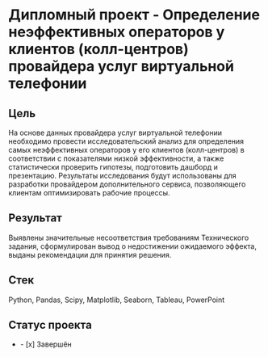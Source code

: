 #  Дипломный проект - Определение неэффективных операторов у клиентов (колл-центров) провайдера услуг виртуальной телефонии
## Цель
На основе данных провайдера услуг виртуальной телефонии необходимо провести исследовательский анализ для определения самых неэффективных операторов у его клиентов (колл-центров) в соответствии с показателями низкой эффективности, а также статистически проверить гипотезы, подготовить дашборд и презентацию. Результаты исследования будут использованы для разработки провайдером дополнительного сервиса, позволяющего клиентам оптимизировать рабочие процессы.
## Результат
Выявлены значительные несоответствия требованиям Технического задания, сформулирован вывод о недостижении ожидаемого эффекта, выданы рекомендации для принятия решения. 
## Стек
Python, Pandas, Scipy, Matplotlib, Seaborn, Tableau, PowerPoint
## Статус проекта
<ul><li>- [x] Завершён</li>


